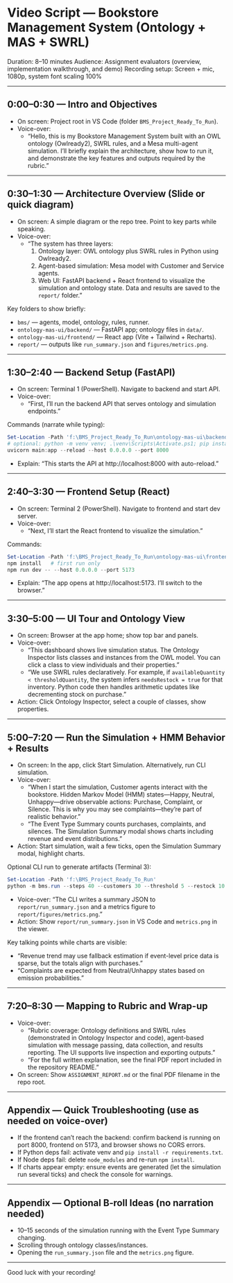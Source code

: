 # Video Script — Bookstore Management System (Ontology + MAS + SWRL)

Duration: 8–10 minutes
Audience: Assignment evaluators (overview, implementation walkthrough, and demo)
Recording setup: Screen + mic, 1080p, system font scaling 100%

---

## 0:00–0:30 — Intro and Objectives
- On screen: Project root in VS Code (folder `BMS_Project_Ready_To_Run`).
- Voice-over:
  - “Hello, this is my Bookstore Management System built with an OWL ontology (Owlready2), SWRL rules, and a Mesa multi-agent simulation. I’ll briefly explain the architecture, show how to run it, and demonstrate the key features and outputs required by the rubric.”

---

## 0:30–1:30 — Architecture Overview (Slide or quick diagram)
- On screen: A simple diagram or the repo tree. Point to key parts while speaking.
- Voice-over:
  - “The system has three layers:
    1) Ontology layer: OWL ontology plus SWRL rules in Python using Owlready2.
    2) Agent-based simulation: Mesa model with Customer and Service agents.
    3) Web UI: FastAPI backend + React frontend to visualize the simulation and ontology state.
    Data and results are saved to the `report/` folder.”

Key folders to show briefly:
- `bms/` — agents, model, ontology, rules, runner.
- `ontology-mas-ui/backend/` — FastAPI app; ontology files in `data/`.
- `ontology-mas-ui/frontend/` — React app (Vite + Tailwind + Recharts).
- `report/` — outputs like `run_summary.json` and `figures/metrics.png`.

---

## 1:30–2:40 — Backend Setup (FastAPI)
- On screen: Terminal 1 (PowerShell). Navigate to backend and start API.
- Voice-over:
  - “First, I’ll run the backend API that serves ontology and simulation endpoints.”

Commands (narrate while typing):
```powershell
Set-Location -Path 'f:\BMS_Project_Ready_To_Run\ontology-mas-ui\backend'
# optional: python -m venv venv; .\venv\Scripts\Activate.ps1; pip install -r requirements.txt
uvicorn main:app --reload --host 0.0.0.0 --port 8000
```
- Explain: “This starts the API at http://localhost:8000 with auto-reload.”

---

## 2:40–3:30 — Frontend Setup (React)
- On screen: Terminal 2 (PowerShell). Navigate to frontend and start dev server.
- Voice-over:
  - “Next, I’ll start the React frontend to visualize the simulation.”

Commands:
```powershell
Set-Location -Path 'f:\BMS_Project_Ready_To_Run\ontology-mas-ui\frontend'
npm install   # first run only
npm run dev -- --host 0.0.0.0 --port 5173
```
- Explain: “The app opens at http://localhost:5173. I’ll switch to the browser.”

---

## 3:30–5:00 — UI Tour and Ontology View
- On screen: Browser at the app home; show top bar and panels.
- Voice-over:
  - “This dashboard shows live simulation status. The Ontology Inspector lists classes and instances from the OWL model. You can click a class to view individuals and their properties.”
  - “We use SWRL rules declaratively. For example, if `availableQuantity < thresholdQuantity`, the system infers `needsRestock = true` for that inventory. Python code then handles arithmetic updates like decrementing stock on purchase.”
- Action: Click Ontology Inspector, select a couple of classes, show properties.

---

## 5:00–7:20 — Run the Simulation + HMM Behavior + Results
- On screen: In the app, click Start Simulation. Alternatively, run CLI simulation.
- Voice-over:
  - “When I start the simulation, Customer agents interact with the bookstore. Hidden Markov Model (HMM) states—Happy, Neutral, Unhappy—drive observable actions: Purchase, Complaint, or Silence. This is why you may see complaints—they’re part of realistic behavior.”
  - “The Event Type Summary counts purchases, complaints, and silences. The Simulation Summary modal shows charts including revenue and event distributions.”
- Action: Start simulation, wait a few ticks, open the Simulation Summary modal, highlight charts.

Optional CLI run to generate artifacts (Terminal 3):
```powershell
Set-Location -Path 'f:\BMS_Project_Ready_To_Run'
python -m bms.run --steps 40 --customers 30 --threshold 5 --restock 10
```
- Voice-over: “The CLI writes a summary JSON to `report/run_summary.json` and a metrics figure to `report/figures/metrics.png`.”
- Action: Show `report/run_summary.json` in VS Code and `metrics.png` in the viewer.

Key talking points while charts are visible:
- “Revenue trend may use fallback estimation if event-level price data is sparse, but the totals align with purchases.”
- “Complaints are expected from Neutral/Unhappy states based on emission probabilities.”

---

## 7:20–8:30 — Mapping to Rubric and Wrap-up
- Voice-over:
  - “Rubric coverage: Ontology definitions and SWRL rules (demonstrated in Ontology Inspector and code), agent-based simulation with message passing, data collection, and results reporting. The UI supports live inspection and exporting outputs.”
  - “For the full written explanation, see the final PDF report included in the repository README.”
- On screen: Show `ASSIGNMENT_REPORT.md` or the final PDF filename in the repo root.

---

## Appendix — Quick Troubleshooting (use as needed on voice-over)
- If the frontend can’t reach the backend: confirm backend is running on port 8000, frontend on 5173, and browser shows no CORS errors.
- If Python deps fail: activate venv and `pip install -r requirements.txt`.
- If Node deps fail: delete `node_modules` and re-run `npm install`.
- If charts appear empty: ensure events are generated (let the simulation run several ticks) and check the console for warnings.

---

## Appendix — Optional B‑roll Ideas (no narration needed)
- 10–15 seconds of the simulation running with the Event Type Summary changing.
- Scrolling through ontology classes/instances.
- Opening the `run_summary.json` file and the `metrics.png` figure.

---

Good luck with your recording!
